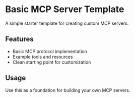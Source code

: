 # Basic MCP Server Template

A simple starter template for creating custom MCP servers.

## Features

- Basic MCP protocol implementation
- Example tools and resources
- Clean starting point for customization

## Usage

Use this as a foundation for building your own MCP servers.
